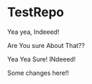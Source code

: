 # TestRepo

Yea yea, Indeeed!



Are You sure About That??

Yea Yea Sure! INdeeed!

Some changes here!!